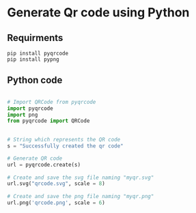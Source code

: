 # Generate Qr code using Python

## Requirments
```
pip install pyqrcode
pip install pypng
```

## Python code

```python

# Import QRCode from pyqrcode
import pyqrcode
import png
from pyqrcode import QRCode

  
# String which represents the QR code
s = "Successfully created the qr code"

# Generate QR code
url = pyqrcode.create(s)
  
# Create and save the svg file naming "myqr.svg"
url.svg("qrcode.svg", scale = 8)
  
# Create and save the png file naming "myqr.png"
url.png('qrcode.png', scale = 6)
```
